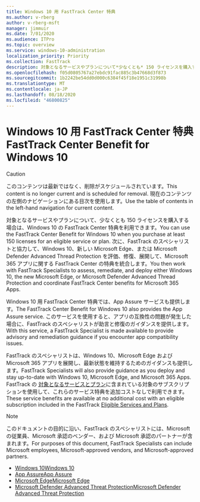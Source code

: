 ```yaml
---
title: Windows 10 用 FastTrack Center 特典
ms.author: v-rberg
author: v-rberg-msft
manager: jimmuir
ms.date: 7/01/2020
ms.audience: ITPro
ms.topic: overview
ms.service: windows-10-administration
localization_priority: Priority
ms.collection: FastTrack
description: 対象となるサービスやプランについて*少なくとも* 150 ライセンスを購入する場合は、Windows 10 用 FastTrack Center 特典を利用できます。
ms.openlocfilehash: f05d0805767a27ebdc91fac885c3b47668d3f873
ms.sourcegitcommit: 1b2242be54dd0d000c6384f45f18e1951c31998b
ms.translationtype: MT
ms.contentlocale: ja-JP
ms.lasthandoff: 08/18/2020
ms.locfileid: "46800825"
---
```

# <a name="fasttrack-center-benefit-for-windows-10"></a><span data-ttu-id="78ae8-103">Windows 10 用 FastTrack Center 特典</span><span class="sxs-lookup"><span data-stu-id="78ae8-103">FastTrack Center Benefit for Windows 10</span></span>

> [!CAUTION]
> <span data-ttu-id="78ae8-104">このコンテンツは最新ではなく、削除がスケジュールされています。</span><span class="sxs-lookup"><span data-stu-id="78ae8-104">This content is no longer current and is scheduled for removal.</span></span> <span data-ttu-id="78ae8-105">現在のコンテンツの左側のナビゲーションにある目次を使用します。</span><span class="sxs-lookup"><span data-stu-id="78ae8-105">Use the table of contents in the left-hand navigation for current content.</span></span>

<span data-ttu-id="78ae8-106">対象となるサービスやプランについて、少なくとも 150 ライセンスを購入する場合は、Windows 10 の FastTrack Center 特典を利用できます。</span><span class="sxs-lookup"><span data-stu-id="78ae8-106">You can use the FastTrack Center Benefit for Windows 10 when you purchase at least 150 licenses for an eligible service or plan.</span></span> <span data-ttu-id="78ae8-107">次に、FastTrack のスペシャリストと協力して、Windows 10、新しい Microsoft Edge、または Microsoft Defender Advanced Thread Protection を評価、修復、展開して、Microsoft 365 アプリに関する FastTrack Center の特典を統合します。</span><span class="sxs-lookup"><span data-stu-id="78ae8-107">You then work with FastTrack Specialists to assess, remediate, and deploy either Windows 10, the new Microsoft Edge, or Microsoft Defender Advanced Thread Protection and coordinate FastTrack Center benefits for Microsoft 365 Apps.</span></span> 

<span data-ttu-id="78ae8-108">Windows 10 用 FastTrack Center 特典では、App Assure サービスも提供します。</span><span class="sxs-lookup"><span data-stu-id="78ae8-108">The FastTrack Center Benefit for Windows 10 also provides the App Assure service.</span></span> <span data-ttu-id="78ae8-109">このサービスを使用すると、アプリの互換性の問題が発生した場合に、FastTrack のスペシャリストが助言と修復のガイダンスを提供します。</span><span class="sxs-lookup"><span data-stu-id="78ae8-109">With this service, a FastTrack Specialist is made available to provide advisory and remediation guidance if you encounter app compatibility issues.</span></span> 

<span data-ttu-id="78ae8-110">FastTrack のスペシャリストは、Windows 10、Microsoft Edge および Microsoft 365 アプリを展開し、最新状態を維持するためのガイダンスも提供します。</span><span class="sxs-lookup"><span data-stu-id="78ae8-110">FastTrack Specialists will also provide guidance as you deploy and stay up-to-date with Windows 10, Microsoft Edge, and Microsoft 365 Apps.</span></span> <span data-ttu-id="78ae8-111">FastTrack の [対象となるサービスとプラン](M365-eligible-services-and-plans.md)に含まれている対象のサブスクリプションを使用して、これらのサービス特典を追加コストなしで利用できます。</span><span class="sxs-lookup"><span data-stu-id="78ae8-111">These service benefits are available at no additional cost with an eligible subscription included in the FastTrack [Eligible Services and Plans](M365-eligible-services-and-plans.md).</span></span>
  
> [!NOTE]
> <span data-ttu-id="78ae8-112">このドキュメントの目的に沿い、FastTrack のスペシャリストには、Microsoft の従業員、Microsoft 承認のベンダー、および Microsoft 承認のパートナーが含まれます。</span><span class="sxs-lookup"><span data-stu-id="78ae8-112">For purposes of this document, FastTrack Specialists can include Microsoft employees, Microsoft-approved vendors, and Microsoft-approved partners.</span></span> 
    
- [<span data-ttu-id="78ae8-113">Windows 10</span><span class="sxs-lookup"><span data-stu-id="78ae8-113">Windows 10</span></span>](Win-10-windows-10.md)
- [<span data-ttu-id="78ae8-114">App Assure</span><span class="sxs-lookup"><span data-stu-id="78ae8-114">App Assure</span></span>](Win-10-app-assure.md)
- [<span data-ttu-id="78ae8-115">Microsoft Edge</span><span class="sxs-lookup"><span data-stu-id="78ae8-115">Microsoft Edge</span></span>](Win-10-microsoft-edge.md)
- [<span data-ttu-id="78ae8-116">Microsoft Defender Advanced Threat Protection</span><span class="sxs-lookup"><span data-stu-id="78ae8-116">Microsoft Defender Advanced Threat Protection</span></span>](Win-10-microsoft-defender-atp.md)

